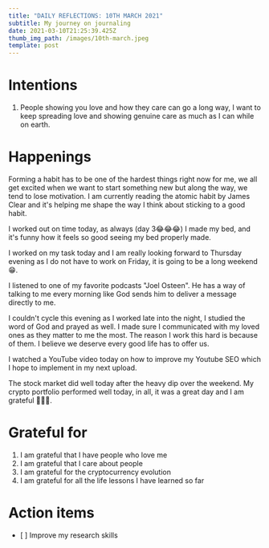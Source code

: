 ```yaml
---
title: "DAILY REFLECTIONS: 10TH MARCH 2021"
subtitle: My journey on journaling
date: 2021-03-10T21:25:39.425Z
thumb_img_path: /images/10th-march.jpeg
template: post
---
```

# Intentions

1. People showing you love and how they care can go a long way, I want to keep spreading love and showing genuine care as much as I can while on earth.

# Happenings

Forming a habit has to be one of the hardest things right now for me, we all get excited when we want to start something new but along the way, we tend to lose motivation. I am currently reading the atomic habit by James Clear and it's helping me shape the way I think about sticking to a good habit.

I worked out on time today, as always (day 3😂😂😂) I made my bed, and it's funny how it feels so good seeing my bed properly made.

I worked on my task today and I am really looking forward to Thursday evening as I do not have to work on Friday, it is going to be a long weekend 😁.

I listened to one of my favorite podcasts "Joel Osteen". He has a way of talking to me every morning like God sends him to deliver a message directly to me.

I couldn't cycle this evening as I worked late into the night, I studied the word of God and prayed as well. I made sure I communicated with my loved ones as they matter to me the most. The reason I work this hard is because of them. I believe we deserve every good life has to offer us.

I watched a YouTube video today on how to improve my Youtube SEO which I hope to implement in my next upload.

The stock market did well today after the heavy dip over the weekend. My crypto portfolio performed well today, in all, it was a great day and I am grateful 🌼🌼🌼.

# Grateful for

1. I am grateful that I have people who love me
2. I am grateful that I care about people
3. I am grateful for the cryptocurrency evolution
4. I am grateful for all the life lessons I have learned so far

# Action items

* \[ ] Improve my research skills

  <script async data-uid="a866018eeb" src="https://dedicated-artisan-3955.ck.page/a866018eeb/index.js"></script>